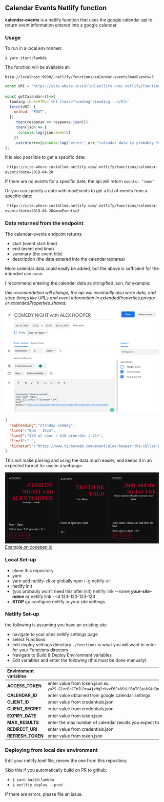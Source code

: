 ## Calendar Events Netlify function

**calendar-events** is a netlify function that uses the google calendar api to return event information entered into a google calendar.

### Usage

To run in a local environmet:

`$ yarn start:lambda`

The function will be available at:

`http://localhost:9000/.netlify/functions/calendar-events?maxEvents=3`

```javascript
const URI = "https://site-where-installed.netlify.com/.netlify/functions/calendar-events?maxEvents=3";

const getCalendar=()=>{
  loading.innerHTML=`<h1 class="loading">Loading...</h1>`
  fetch(URI, {
    method: "POST",
  })
    .then(response => response.json())
    .then(json => {
      console.log(json.events)
    })
    .catch(err=>{console.log("error:",err,"calendar data is probably formatted incorrectly")})
};
```

It is also possilble to get a specific date:

` https://site-where-installed.netlify.com/.netlify/functions/calendar-events?date=2019-04-28`

If there are no events for a specific date, the api will return `events: "none"`

Or you can specify a date with maxEvents to get a list of events from a specific date:

` https://site-where-installed.netlify.com/.netlify/functions/calendar-events?date=2019-04-20&maxEvents=3`

### Data returned from the endpoint
The calendar-events endpoint returns:
- start (event start time)
- end (event end time)
- summary (the event title)
- description (the data entered into the calendar textarea)

More calendar data could easily be added, but the above is sufficient for the intended use case.

I recommend entering the calender data as stringified json, for example:

*this recomendation will change, the api will eventually also write data, and store things like URLs and event information in extendedProperties.private or extendedProperties.shared.*

![google calendar entry page](./assets/images/google-calendar-entry-page.png)

```json
{
  "subheading":"standup comedy",
  "line1":"8pm - 10pm",
  "line2":"$20 at door / $15 preorder / 21+",
  "line3":" ",
  "ticketurl":"https://www.ticketweb.com/event/alex-hooper-the-cellar-door-tickets/9276085"
}
```

This will make parsing and using the data much easier, and keeps it in an expected format for use in a webpage.

![codepen.io example image](./assets/images/codepen-example.png)
[Example on codepen.io](https://codepen.io/pahosler/pen/JVZqjv?editors=0101)

### Local Set-up

- clone this repository
- yarn
- yarn add netlify-cli or globally npm i -g netlify-cli
- netlify init
- (you probably won't need this after init) netlify link --name ***your-site-name*** or netlify link --id 123-123-123-123
- **STOP** go configure netlify in your site settings


### Netlify Set-up

the following is assuming you have an existing site

- navigate to your sites netlify settings page
- select Functions
- edit deploy settings directory `./functions` is what you will want to enter for your Functions directory
- Navigate to Build & Deploy Environment variables
- Edit variables and enter the following (this must be done manually)

| **Environment variables**    | **Values** |
|:---|---|
| **ACCESS_TOKEN**    | enter value from token.json ex. `ya29.GlvrBnCImILDrwAjzMq2rkvxE6Fx8StL9SnTCSgskSAdQnfTXrtybNeEYU574gsHayAevmLCgfA4QduUHdRh94MIGcJsp7boT_XrkxcdcK_DgRZAIA7TtBPZxopl` |
| **CALENDAR_ID**     | enter value obtained from google calendar settings |
| **CLIENT_ID**       | enter value from credentials.json |
| **CLIENT_SECRET**   | enter value from credentials.json |
| **EXPIRY_DATE**     | enter value from token.json |
| **MAX_RESULTS**     | enter the max number of calendar results you expect to receive |
| **REDIRECT_URI**    | enter value from credentials.json |
| **REFRESH_TOKEN**   | enter value from token.json |


### Deploying from local dev environment

Edit your netlify.toml file, reveiw the one from this repository.

Skip this if you automatically build on PR to github:
- `$ yarn build:lambda`
- `$ netlfiy deploy --prod`


If there are errors, please file an issue.
